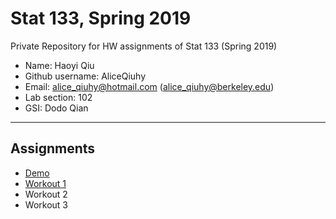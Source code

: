 # Stat 133, Spring 2019

Private Repository for HW assignments of Stat 133 (Spring 2019)

- Name: Haoyi Qiu
- Github username: AliceQiuhy
- Email: alice_qiuhy@hotmail.com (alice_qiuhy@berkeley.edu)
- Lab section: 102
- GSI: Dodo Qian

-----

## Assignments

- [Demo](demo)
- [Workout 1](workout01)
- Workout 2
- Workout 3


